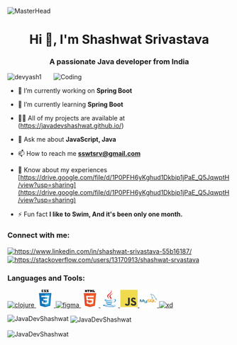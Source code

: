 ![MasterHead](https://camo.githubusercontent.com/48ec00ed4c84e771db4a1db90b56352923a8d644452a32b434d68e97006c9337/68747470733a2f2f63686b736b696c6c732e636f6d2f77702d636f6e74656e742f75706c6f6164732f323032302f30342f504e432d416e696d617465642d42616e6e6572732e676966)
<h1 align="center">Hi 👋, I'm Shashwat Srivastava</h1>
<h3 align="center">A passionate Java developer from India</h3>
<img align="right" alt="Coding" width ="400" src="https://media1.giphy.com/media/qgQUggAC3Pfv687qPC/giphy.gif?cid=ecf05e47u2d20t3kg0ug5gp8fm9cm3lewyhj3gh6ehi5cr4t&rid=giphy.gif&ct=g">
<p align="left"> <img src="https://komarev.com/ghpvc/?username=devyash1&label=Profile%20views&color=0e75b6&style=flat" alt="devyash1" /> </p>

- 🔭 I’m currently working on **Spring Boot**

- 🌱 I’m currently learning **Spring Boot**

- 👨‍💻 All of my projects are available at (https://javadevshashwat.github.io/)

- 💬 Ask me about **JavaScript, Java**

- 📫 How to reach me **sswtsrv@gmail.com**

- 📄 Know about my experiences [https://drive.google.com/file/d/1P0PFH6yKghud1Dkbip1jPaE_Q5JqwptH/view?usp=sharing](https://drive.google.com/file/d/1P0PFH6yKghud1Dkbip1jPaE_Q5JqwptH/view?usp=sharing)

- ⚡ Fun fact **I like to Swim, And it's been only one month.**

<h3 align="left">Connect with me:</h3>
<p align="left">
<a href="https://linkedin.com/in/https://www.linkedin.com/in/shashwat-srivastava-55b16187/" target="blank"><img align="center" src="https://raw.githubusercontent.com/rahuldkjain/github-profile-readme-generator/master/src/images/icons/Social/linked-in-alt.svg" alt="https://www.linkedin.com/in/shashwat-srivastava-55b16187/" height="30" width="40" /></a>
<a href="https://stackoverflow.com/users/https://stackoverflow.com/users/13170913/shashwat-srvastava" target="blank"><img align="center" src="https://raw.githubusercontent.com/rahuldkjain/github-profile-readme-generator/master/src/images/icons/Social/stack-overflow.svg" alt="https://stackoverflow.com/users/13170913/shashwat-srvastava" height="30" width="40" /></a>
</p>

<h3 align="left">Languages and Tools:</h3>
<p align="left"> <a href="https://clojure.org/" target="_blank" rel="noreferrer"> <img src="https://upload.wikimedia.org/wikipedia/commons/5/5d/Clojure_logo.svg" alt="clojure" width="40" height="40"/> </a> <a href="https://www.w3schools.com/css/" target="_blank" rel="noreferrer"> <img src="https://raw.githubusercontent.com/devicons/devicon/master/icons/css3/css3-original-wordmark.svg" alt="css3" width="40" height="40"/> </a> <a href="https://www.figma.com/" target="_blank" rel="noreferrer"> <img src="https://www.vectorlogo.zone/logos/figma/figma-icon.svg" alt="figma" width="40" height="40"/> </a> <a href="https://www.w3.org/html/" target="_blank" rel="noreferrer"> <img src="https://raw.githubusercontent.com/devicons/devicon/master/icons/html5/html5-original-wordmark.svg" alt="html5" width="40" height="40"/> </a> <a href="https://www.java.com" target="_blank" rel="noreferrer"> <img src="https://raw.githubusercontent.com/devicons/devicon/master/icons/java/java-original.svg" alt="java" width="40" height="40"/> </a> <a href="https://developer.mozilla.org/en-US/docs/Web/JavaScript" target="_blank" rel="noreferrer"> <img src="https://raw.githubusercontent.com/devicons/devicon/master/icons/javascript/javascript-original.svg" alt="javascript" width="40" height="40"/> </a> <a href="https://www.mysql.com/" target="_blank" rel="noreferrer"> <img src="https://raw.githubusercontent.com/devicons/devicon/master/icons/mysql/mysql-original-wordmark.svg" alt="mysql" width="40" height="40"/> </a> <a href="https://www.adobe.com/products/xd.html" target="_blank" rel="noreferrer"> <img src="https://cdn.worldvectorlogo.com/logos/adobe-xd.svg" alt="xd" width="40" height="40"/> </a> </p>

<p><img align="left" src="https://github-readme-stats.vercel.app/api/top-langs?username=JavaDevShashwat&show_icons=true&locale=en&layout=compact" alt="JavaDevShashwat" /></p>

<p>&nbsp;<img align="center" src="https://github-readme-stats.vercel.app/api?username=JavaDevShashwat&show_icons=true&locale=en" alt="JavaDevShashwat" /></p>

<p><img align="center" src="https://github-readme-streak-stats.herokuapp.com/?user=JavaDevShashwat&" alt="JavaDevShashwat" /></p>
